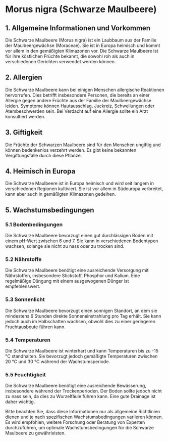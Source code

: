 # Morus nigra (Schwarze Maulbeere)

## 1. Allgemeine Informationen und Vorkommen
Die Schwarze Maulbeere (Morus nigra) ist ein Laubbaum aus der Familie der Maulbeergewächse (Moraceae). Sie ist in Europa heimisch und kommt vor allem in den gemäßigten Klimazonen vor. Die Schwarze Maulbeere ist für ihre köstlichen Früchte bekannt, die sowohl roh als auch in verschiedenen Gerichten verwendet werden können.

## 2. Allergien
Die Schwarze Maulbeere kann bei einigen Menschen allergische Reaktionen hervorrufen. Dies betrifft insbesondere Personen, die bereits an einer Allergie gegen andere Früchte aus der Familie der Maulbeergewächse leiden. Symptome können Hautausschlag, Juckreiz, Schwellungen oder Atembeschwerden sein. Bei Verdacht auf eine Allergie sollte ein Arzt konsultiert werden.

## 3. Giftigkeit
Die Früchte der Schwarzen Maulbeere sind für den Menschen ungiftig und können bedenkenlos verzehrt werden. Es gibt keine bekannten Vergiftungsfälle durch diese Pflanze.

## 4. Heimisch in Europa
Die Schwarze Maulbeere ist in Europa heimisch und wird seit langem in verschiedenen Regionen kultiviert. Sie ist vor allem in Südeuropa verbreitet, kann aber auch in gemäßigten Klimazonen gedeihen.

## 5. Wachstumsbedingungen
### 5.1 Bodenbedingungen
Die Schwarze Maulbeere bevorzugt einen gut durchlässigen Boden mit einem pH-Wert zwischen 6 und 7. Sie kann in verschiedenen Bodentypen wachsen, solange sie nicht zu nass oder zu trocken sind.

### 5.2 Nährstoffe
Die Schwarze Maulbeere benötigt eine ausreichende Versorgung mit Nährstoffen, insbesondere Stickstoff, Phosphor und Kalium. Eine regelmäßige Düngung mit einem ausgewogenen Dünger ist empfehlenswert.

### 5.3 Sonnenlicht
Die Schwarze Maulbeere bevorzugt einen sonnigen Standort, an dem sie mindestens 6 Stunden direkte Sonneneinstrahlung pro Tag erhält. Sie kann jedoch auch im Halbschatten wachsen, obwohl dies zu einer geringeren Fruchtausbeute führen kann.

### 5.4 Temperaturen
Die Schwarze Maulbeere ist winterhart und kann Temperaturen bis zu -15 °C standhalten. Sie bevorzugt jedoch gemäßigte Temperaturen zwischen 20 °C und 30 °C während der Wachstumsperiode.

### 5.5 Feuchtigkeit
Die Schwarze Maulbeere benötigt eine ausreichende Bewässerung, insbesondere während der Trockenperioden. Der Boden sollte jedoch nicht zu nass sein, da dies zu Wurzelfäule führen kann. Eine gute Drainage ist daher wichtig.

Bitte beachten Sie, dass diese Informationen nur als allgemeine Richtlinien dienen und je nach spezifischen Wachstumsbedingungen variieren können. Es wird empfohlen, weitere Forschung oder Beratung von Experten durchzuführen, um optimale Wachstumsbedingungen für die Schwarze Maulbeere zu gewährleisten.
